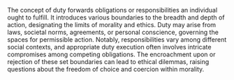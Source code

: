 
The concept of duty forwards obligations or responsibilities an individual ought to fulfill. It introduces various boundaries to the breadth and depth of action, designating the limits of morality and ethics. Duty may arise from laws, societal norms, agreements, or personal conscience, governing the spaces for permissible action. Notably, responsibilities vary among different social contexts, and appropriate duty execution often involves intricate compromises among competing obligations. The encroachment upon or rejection of these set boundaries can lead to ethical dilemmas, raising questions about the freedom of choice and coercion within morality.

